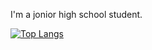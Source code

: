 I'm a jonior high school student.

[![Top Langs](https://github-readme-stats.vercel.app/api/top-langs/?username=nakorae
)](https://github.com/anuraghazra/github-readme-stats)
